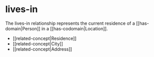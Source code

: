 # lives-in

The lives-in relationship represents the current residence of a [[has-domain|Person]] in a [[has-codomain|Location]].

- [[related-concept|Residence]]
- [[related-concept|City]]
- [[related-concept|Address]]
